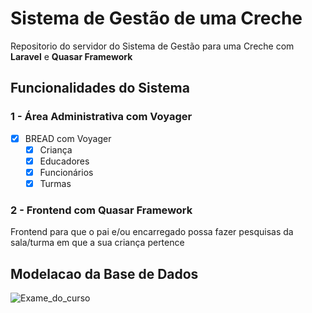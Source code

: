 # Sistema de Gestão de uma Creche
Repositorio do servidor do Sistema de Gestão para uma Creche com **Laravel** e **Quasar Framework**

 
## Funcionalidades do Sistema
### 1 - Área Administrativa com Voyager
- [x] BREAD com Voyager
    - [x] Criança
    - [x] Educadores
    - [x] Funcionários
    - [x] Turmas

### 2 - Frontend com Quasar Framework
Frontend para que o pai e/ou encarregado possa fazer pesquisas da sala/turma em que a sua criança pertence

## Modelacao da Base de Dados

![Exame_do_curso](https://user-images.githubusercontent.com/59961857/186255544-e0b9a14f-0180-496a-98f1-b2812545f930.png)
